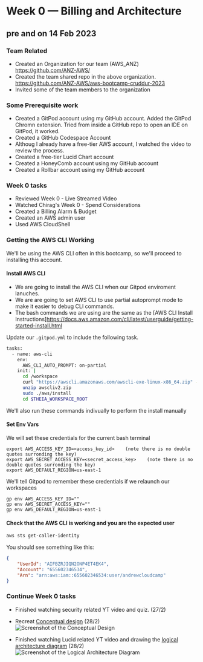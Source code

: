 # Week 0 — Billing and Architecture

## pre and on 14 Feb 2023
### Team Related
* Created an Organization for our team (AWS_ANZ) https://github.com/ANZ-AWS/
* Created the team shared repo in the above organization. https://github.com/ANZ-AWS/aws-bootcamp-cruddur-2023
* Invited some of the team members to the organization

### Some Prerequisite work
* Created a GitPod account using my GitHub account. Added the GitPod Chromn extension. Tried from inside a GitHub repo to open an IDE on GitPod, it worked.
* Created a GitHub Codespace Account
* Althoug I already have a free-tier AWS account, I watched the video to review the process.
* Created a free-tier Lucid Chart account
* Created a HoneyComb account using my GitHub account
* Created a Rollbar account using my GitHub account

### Week 0 tasks
* Reviewed Week 0 - Live Streamed Video
* Watched Chirag's Week 0 - Spend Considerations
* Created a Billing Alarm & Budget
* Created an AWS admin user
* Used AWS CloudShell


### Getting the AWS CLI Working

We'll be using the AWS CLI often in this bootcamp,
so we'll proceed to installing this account.


#### Install AWS CLI

- We are going to install the AWS CLI when our Gitpod enviroment lanuches.
- We are are going to set AWS CLI to use partial autoprompt mode to make it easier to debug CLI commands.
- The bash commands we are using are the same as the [AWS CLI Install Instructions]https://docs.aws.amazon.com/cli/latest/userguide/getting-started-install.html


Update our `.gitpod.yml` to include the following task.

```sh
tasks:
  - name: aws-cli
    env:
      AWS_CLI_AUTO_PROMPT: on-partial
    init: |
      cd /workspace
      curl "https://awscli.amazonaws.com/awscli-exe-linux-x86_64.zip" -o "awscliv2.zip"
      unzip awscliv2.zip
      sudo ./aws/install
      cd $THEIA_WORKSPACE_ROOT
```

We'll also run these commands indivually to perform the install manually

#### Set Env Vars

We will set these credentials for the current bash terminal
```
export AWS_ACCESS_KEY_ID=<access_key_id>    (note there is no double quotes surronding the key)
export AWS_SECRET_ACCESS_KEY=<secret_access_key>    (note there is no double quotes surronding the key)
export AWS_DEFAULT_REGION=us-east-1
```

We'll tell Gitpod to remember these credentials if we relaunch our workspaces
```
gp env AWS_ACCESS_KEY_ID=""
gp env AWS_SECRET_ACCESS_KEY=""
gp env AWS_DEFAULT_REGION=us-east-1
```

#### Check that the AWS CLI is working and you are the expected user

```sh
aws sts get-caller-identity
```

You should see something like this:
```json
{
    "UserId": "AIFBZRJIQN2ONP4ET4EK4",
    "Account": "655602346534",
    "Arn": "arn:aws:iam::655602346534:user/andrewcloudcamp"
}
```

### Continue Week 0 tasks
* Finished watching security related YT video and quiz. (27/2)
* Recreat [Conceptual design](https://lucid.app/lucidchart/ab99bd86-2d16-4f1e-8245-f6304ef75600/edit?viewport_loc=19%2C25%2C1432%2C813%2C0_0&invitationId=inv_455f4cd1-e4e4-45b5-932b-6971b067b65e) (28/2)
![Screenshot of the Conceptual Design](https://user-images.githubusercontent.com/71969513/221737898-59f0ded1-ab43-4ad8-8043-c218caa769f1.png)

* Finished watching Lucid related YT video and drawing the [logical architecture diagram](https://lucid.app/lucidchart/be914bd1-dfc7-47be-9874-40595505c521/edit?viewport_loc=-976%2C-112%2C2255%2C1031%2C0_0&invitationId=inv_14c871df-0c35-494e-b9b3-c025ee06bbbf) (28/2)
![Screenshot of the Logical Architecture Diagram](https://user-images.githubusercontent.com/71969513/221689458-7595652a-34f4-4719-952b-8b516c159c40.png)

